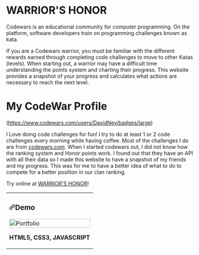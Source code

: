 # WARRIOR'S HONOR
Codewars is an educational community for computer programming. On the platform, software developers train on programming challenges known as kata.

If you are a Codewars warrior, you must be familiar with the different rewards earned through completing code challenges to move to other Katas (levels). When starting out, a warrior may have a difficult time understanding the points system and charting their progress. This website provides a snapshot of your progress and calculates what actions are necessary to reach the next level.

# My CodeWar Profile

(https://www.codewars.com/users/DavidNey/badges/large)

I Love doing code challenges for fun! I try to do at least 1 or 2 code challenges every morning while having coffee. Most of the challenges I do are from [codewars.com](https://www.codewars.com/). When I started codewars out, I did not know how the ranking system and Honor points work. I found out that they have an API with all their data so I made this website to have a snapshot of my friends and my progress. This was for me to have a better idea of what to do to compete for a better position in our clan ranking.

Try online at [WARRIOR'S HONOR](https://warriorshonor.netlify.app/)!
<article>
      <div>
  <div>
<table>
  <tbody><tr>
    <td width="100%" valign="top">
      <h3><a id="user-content-portfolio" class="anchor" aria-hidden="true" href="#portfolio"><svg class="octicon octicon-link" viewBox="0 0 16 16" version="1.1" width="16" height="16" aria-hidden="true"><path fill-rule="evenodd" d="M7.775 3.275a.75.75 0 001.06 1.06l1.25-1.25a2 2 0 112.83 2.83l-2.5 2.5a2 2 0 01-2.83 0 .75.75 0 00-1.06 1.06 3.5 3.5 0 004.95 0l2.5-2.5a3.5 3.5 0 00-4.95-4.95l-1.25 1.25zm-4.69 9.64a2 2 0 010-2.83l2.5-2.5a2 2 0 012.83 0 .75.75 0 001.06-1.06 3.5 3.5 0 00-4.95 0l-2.5 2.5a3.5 3.5 0 004.95 4.95l1.25-1.25a.75.75 0 00-1.06-1.06l-1.25 1.25a2 2 0 01-2.83 0z"></path></svg></a>Demo</h3>
            <img src="images\demo.gif" width="100%" alt="Portfolio" style="max-width:100%;">
        <p><strong>HTML5, CSS3, JAVASCRIPT</strong></p>
    </td>
  </tr>
</tbody></table>
</article>

